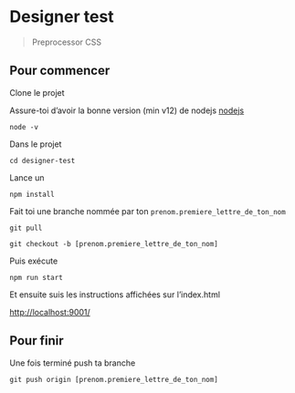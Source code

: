 # Designer test
> Preprocessor CSS

## Pour commencer
Clone le projet

Assure-toi d’avoir la bonne version (min v12) de nodejs [nodejs](https://nodejs.org/)
```shell
node -v 
```
Dans le projet
```shell
cd designer-test
```

Lance un
```shell
npm install
```

Fait toi une branche nommée par ton `prenom.premiere_lettre_de_ton_nom`
```shell
git pull
```
```shell
git checkout -b [prenom.premiere_lettre_de_ton_nom]
```

Puis exécute 
```shell
npm run start
```

Et ensuite suis les instructions affichées sur l’index.html

[http://localhost:9001/](http://localhost:9001/)


## Pour finir
Une fois terminé push ta branche
```shell
git push origin [prenom.premiere_lettre_de_ton_nom]
```
